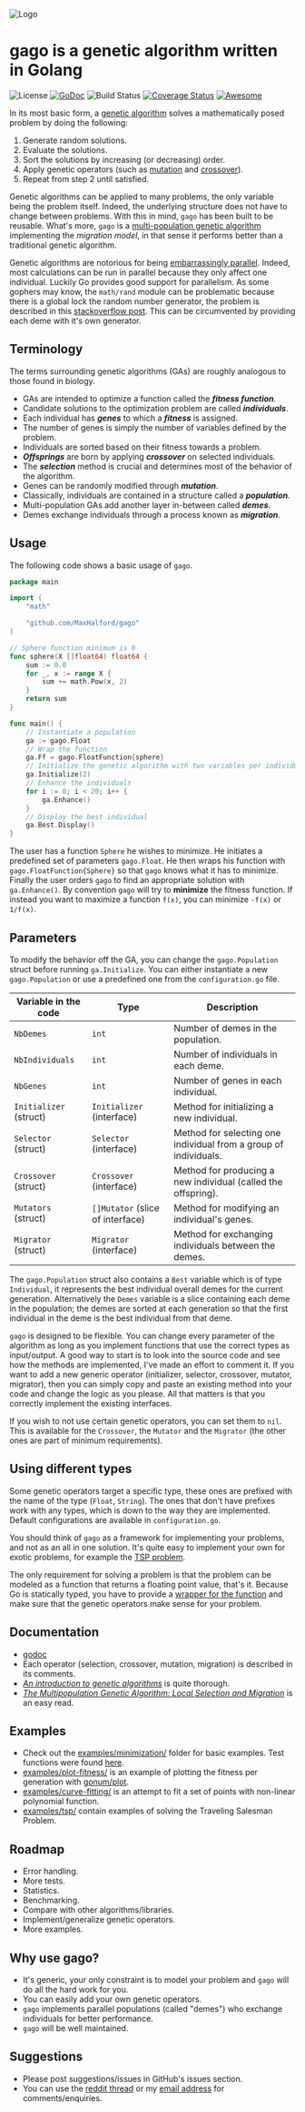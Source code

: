 ![Logo](logo.png)

# gago is a genetic algorithm written in Golang

![License](http://img.shields.io/:license-mit-blue.svg)
[![GoDoc](https://godoc.org/github.com/MaxHalford/gago?status.svg)](https://godoc.org/github.com/MaxHalford/gago)
![Build Status](https://api.travis-ci.org/MaxHalford/gago.svg?branch=master)
[![Coverage Status](https://coveralls.io/repos/github/MaxHalford/gago/badge.svg?branch=master)](https://coveralls.io/github/MaxHalford/gago?branch=master)
[![Awesome](https://cdn.rawgit.com/sindresorhus/awesome/d7305f38d29fed78fa85652e3a63e154dd8e8829/media/badge.svg)](https://github.com/sindresorhus/awesome)

In its most basic form, a [genetic algorithm](https://www.wikiwand.com/en/Genetic_algorithm) solves a mathematically posed problem by doing the following:

1. Generate random solutions.
2. Evaluate the solutions.
3. Sort the solutions by increasing (or decreasing) order.
4. Apply genetic operators (such as [mutation](https://www.wikiwand.com/en/Mutation_(genetic_algorithm)) and [crossover](http://www.wikiwand.com/en/Crossover_(genetic_algorithm))).
5. Repeat from step 2 until satisfied.

Genetic algorithms can be applied to many problems, the only variable being the problem itself. Indeed, the underlying structure does not have to change between problems. With this in mind, `gago` has been built to be reusable. What's more, `gago` is a [multi-population genetic algorithm](http://www.pohlheim.com/Papers/mpga_gal95/gal2_1.html) implementing the *migration model*, in that sense it performs better than a traditional genetic algorithm.

Genetic algorithms are notorious for being [embarrassingly parallel](http://www.wikiwand.com/en/Embarrassingly_parallel). Indeed, most calculations can be run in parallel because they only affect one individual. Luckily Go provides good support for parallelism. As some gophers may know, the `math/rand` module can be problematic because there is a global lock the random number generator, the problem is described in this [stackoverflow post](http://stackoverflow.com/questions/14298523/why-does-adding-concurrency-slow-down-this-golang-code). This can be circumvented by providing each deme with it's own generator.

## Terminology

The terms surrounding genetic algorithms (GAs) are roughly analogous to those found in biology.

- GAs are intended to optimize a function called the ***fitness function***.
- Candidate solutions to the optimization problem are called ***individuals***.
- Each individual has ***genes*** to which a ***fitness*** is assigned.
- The number of genes is simply the number of variables defined by the problem.
- Individuals are sorted based on their fitness towards a problem.
- ***Offsprings*** are born by applying ***crossover*** on selected individuals.
- The ***selection*** method is crucial and determines most of the behavior of the algorithm.
- Genes can be randomly modified through ***mutation***.
- Classically, individuals are contained in a structure called a ***population***.
- Multi-population GAs add another layer in-between called ***demes***.
- Demes exchange individuals through a process known as ***migration***.

## Usage

The following code shows a basic usage of `gago`.

```go
package main

import (
	"math"

	"github.com/MaxHalford/gago"
)

// Sphere function minimum is 0
func sphere(X []float64) float64 {
	sum := 0.0
	for _, x := range X {
		sum += math.Pow(x, 2)
	}
	return sum
}

func main() {
	// Instantiate a population
	ga := gago.Float
	// Wrap the function
	ga.Ff = gago.FloatFunction{sphere}
	// Initialize the genetic algorithm with two variables per individual
	ga.Initialize(2)
	// Enhance the individuals
	for i := 0; i < 20; i++ {
		ga.Enhance()
	}
	// Display the best individual
	ga.Best.Display()
}
```

The user has a function `Sphere` he wishes to minimize. He initiates a predefined set of parameters `gago.Float`. He then wraps his function with `gago.FloatFunction{Sphere}` so that `gago` knows what it has to minimize. Finally the user orders `gago` to find an appropriate solution with `ga.Enhance()`. By convention `gago` will try to **minimize** the fitness function. If instead you want to maximize a function `f(x)`, you can minimize `-f(x)` or `1/f(x)`.

## Parameters

To modify the behavior off the GA, you can change the `gago.Population` struct before running `ga.Initialize`. You can either instantiate a new `gago.Population` or use a predefined one from the `configuration.go` file.

| Variable in the code   | Type                      | Description                                                      |
|------------------------|---------------------------|------------------------------------------------------------------|
| `NbDemes`              | `int`                     | Number of demes in the population.                               |
| `NbIndividuals`        | `int`                     | Number of individuals in each deme.                              |
| `NbGenes`              | `int`                     | Number of genes in each individual.                              |
| `Initializer` (struct) | `Initializer` (interface) | Method for initializing a new individual.                        |
| `Selector` (struct)    | `Selector` (interface)    | Method for selecting one individual from a group of individuals. |
| `Crossover` (struct)     | `Crossover` (interface)     | Method for producing a new individual (called the offspring).    |
| `Mutators` (struct)     | `[]Mutator` (slice of interface)     | Method for modifying an individual's genes.                      |
| `Migrator` (struct)    | `Migrator` (interface)    | Method for exchanging individuals between the demes.             |

The `gago.Population` struct also contains a `Best` variable which is of type `Individual`, it represents the best individual overall demes for the current generation. Alternatively the `Demes` variable is a slice containing each deme in the population; the demes are sorted at each generation so that the first individual in the deme is the best individual from that deme.

`gago` is designed to be flexible. You can change every parameter of the algorithm as long as you implement functions that use the correct types as input/output. A good way to start is to look into the source code and see how the methods are implemented, I've made an effort to comment it. If you want to add a new generic operator (initializer, selector, crossover, mutator, migrator), then you can simply copy and paste an existing method into your code and change the logic as you please. All that matters is that you correctly implement the existing interfaces.

If you wish to not use certain genetic operators, you can set them to `nil`. This is available for the `Crossover`, the `Mutator` and the `Migrator` (the other ones are part of minimum requirements).

## Using different types

Some genetic operators target a specific type, these ones are prefixed with the name of the type (`Float`, `String`). The ones that don't have prefixes work with any types, which is down to the way they are implemented. Default configurations are available in `configuration.go`.

You should think of `gago` as a framework for implementing your problems, and not as an all in one solution. It's quite easy to implement your own for exotic problems, for example the [TSP problem](examples/tsp/).

The only requirement for solving a problem is that the problem can be modeled as a function that returns a floating point value, that's it. Because Go is statically typed, you have to provide a [wrapper for the function](fitness.go) and make sure that the genetic operators make sense for your problem.

## Documentation

- [godoc](https://godoc.org/github.com/MaxHalford/gago)
- Each operator (selection, crossover, mutation, migration) is described in its comments.
- [*An introduction to genetic algorithms*](http://www.boente.eti.br/fuzzy/ebook-fuzzy-mitchell.pdf) is quite thorough.
- [*The Multipopulation Genetic Algorithm: Local Selection and Migration*](http://www.pohlheim.com/Papers/mpga_gal95/gal2_1.html) is an easy read.

## Examples

- Check out the [examples/minimization/](examples/math-functions/) folder for basic examples. Test functions were found [here](http://www.sfu.ca/~ssurjano/optimization.html).
- [examples/plot-fitness/](examples/plot-fitness/) is an example of plotting the fitness per generation with [gonum/plot](https://github.com/gonum/plot).
- [examples/curve-fitting/](examples/curve-fitting/) is an attempt to fit a set of points with non-linear polynomial function.
- [examples/tsp/](examples/tsp/) contain examples of solving the Traveling Salesman Problem.

## Roadmap

- Error handling.
- More tests.
- Statistics.
- Benchmarking.
- Compare with other algorithms/libraries.
- Implement/generalize genetic operators.
- More examples.

## Why use gago?

- It's generic, your only constraint is to model your problem and `gago` will do all the hard work for you.
- You can easily add your own genetic operators.
- `gago` implements parallel populations (called "demes") who exchange individuals for better performance.
- `gago` will be well maintained.

## Suggestions

- Please post suggestions/issues in GitHub's issues section.
- You can use the [reddit thread](https://www.reddit.com/r/golang/comments/43oi5j/gago_a_parallel_genetic_algorithm_with_go/) or my [email address](mailto:maxhalford25@gmail.com) for comments/enquiries.
